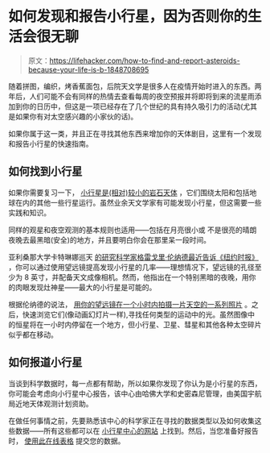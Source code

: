 # 如何发现和报告小行星，因为否则你的生活会很无聊

> 原文：<https://lifehacker.com/how-to-find-and-report-asteroids-because-your-life-is-b-1848708695>

随着拼图，编织，烤香蕉面包，后院天文学是很多人在疫情开始时进入的东西。两年后，人们可能不会有同样的热情去查看每周的夜空预报并将即将到来的流星雨添加到你的日历中，但这是一项已经存在了几个世纪的具有持久吸引力的活动(尤其是如果你有对太空感兴趣的小家伙的话)。



如果你属于这一类，并且正在寻找其他东西来增加你的天体剧目，这里有一个发现和报告小行星的快速指南。

## 如何找到小行星

如果你需要复习一下， [小行星是(相对)较小的岩石天体](https://spaceplace.nasa.gov/asteroid/en/) ，它们围绕太阳和包括地球在内的其他一些行星运行。虽然业余天文学家有可能发现小行星，但这需要一些实践和知识。

同样的观星和夜空观测的基本规则也适用——包括在月亮很小或 不是很亮的晴朗夜晚去最黑暗(安全)的地方，并且要明白你会在那里呆一段时间。

亚利桑那大学卡特琳娜巡天 [的研究科学家格雷戈里·伦纳德最近告诉《纽约时报》](https://www.nytimes.com/2022/03/15/magazine/asteroids-vesta-nasa.html) ，你可以通过使用望远镜提高发现小行星的几率——理想情况下，望远镜的孔径至少为 8 英寸，并配备天文成像相机。然而，他指出在一个特别黑暗的夜晚，用你的肉眼发现灶神星——最大的小行星是可能的。

根据伦纳德的说法， [用你的望远镜在一个小时内拍摄一片天空的一系列照片](https://www.nytimes.com/2022/03/15/magazine/asteroids-vesta-nasa.html) 。之后，快速浏览它们(像动画幻灯片一样),寻找任何类型的运动中的光。虽然图像中的恒星将在一小时内停留在一个地方，但小行星、卫星、彗星和其他各种太空碎片似乎都在移动。

## 如何报道小行星

当谈到科学数据时，每一点都有帮助，所以如果你发现了你认为是小行星的东西，你可能会考虑向小行星中心报告，该中心由哈佛大学和史密森尼管理，由美国宇航局近地天体观测计划资助。

在做任何事情之前，先要熟悉该中心的科学家正在寻找的数据类型以及如何收集这些数据——所有这些都可以在 [小行星中心的网站](https://minorplanetcenter.net/iau/info/Astrometry.html) 上找到。然后，当您准备好报告时， [使用此在线表格](https://minorplanetcenter.net/cgi-bin/feedback_submit_obs.cgi?S=Observation%20submission%20via%20website&D=O) 提交您的数据。